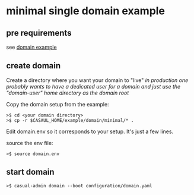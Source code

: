 
# minimal single domain example

## pre requirements

see [domain example]( ../../readme.md)


## create domain

Create a directory where you want your domain to "live" *in production one probably wants to have a dedicated user for a domain and just use the "domain-user" home directory as the domain root*

Copy the domain setup from the example:

    >$ cd <your domain directory>
    >$ cp -r $CASAUL_HOME/example/domain/minimal/* .

Edit domain.env so it corresponds to your setup. It's just a few lines.

source the env file:
     
    >$ source domain.env 

## start domain

    >$ casual-admin domain --boot configuration/domain.yaml






